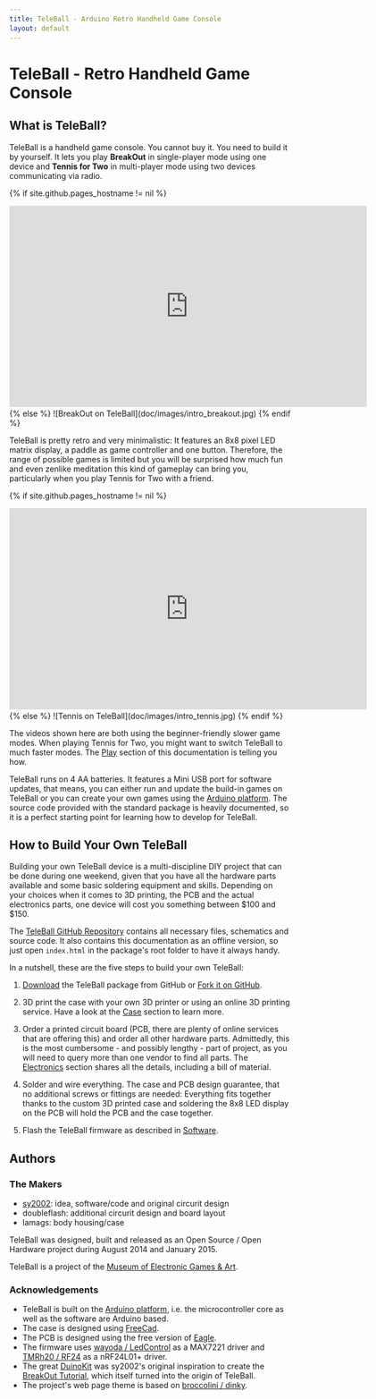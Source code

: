 ```yaml
---
title: TeleBall - Arduino Retro Handheld Game Console
layout: default
---
```


TeleBall - Retro Handheld Game Console
======================================

What is TeleBall?
-----------------

TeleBall is a handheld game console. You cannot buy it. You need to build it
by yourself. It lets you play **BreakOut** in single-player mode using one
device and **Tennis for Two** in multi-player mode using two devices
communicating via radio.

{% if site.github.pages_hostname != nil %}
<iframe width="640" height="360" src="http://www.youtube.com/embed/JpwP330C6q0" frameborder="0" allowfullscreen></iframe>
{% else %}
![BreakOut on TeleBall](doc/images/intro_breakout.jpg)
{% endif %}

TeleBall is pretty retro and very minimalistic: It features an
8x8 pixel LED matrix display, a paddle as game controller and one button.
Therefore, the range of possible games is limited but you will be surprised
how much fun and even zenlike meditation this kind of gameplay can bring you,
particularly when you play Tennis for Two with a friend.

{% if site.github.pages_hostname != nil %}
<iframe width="640" height="360" src="http://www.youtube.com/embed/hnW40l3Gluc" frameborder="0" allowfullscreen></iframe>
{% else %}
![Tennis on TeleBall](doc/images/intro_tennis.jpg)
{% endif %}

The videos shown here are both using the beginner-friendly slower game modes.
When playing Tennis for Two, you might want to switch TeleBall to much
faster modes. The [Play](doc/play.html) section of this documentation is telling you how.

TeleBall runs on 4 AA batteries. It features a Mini USB port for software updates,
that means, you can either run and update the build-in games on TeleBall or you can
create your own games using the [Arduino platform](http://www.arduino.cc). The source
code provided with the standard package is heavily documented, so it is a perfect
starting point for learning how to develop for TeleBall.

How to Build Your Own TeleBall
------------------------------

Building your own TeleBall device is a multi-discipline DIY project that can be
done during one weekend, given that you have all the hardware parts available
and some basic soldering equipment and skills. Depending on your choices when
it comes to 3D printing, the PCB and the actual electronics parts, one device
will cost you something between $100 and $150.

The [TeleBall GitHub Repository](https://github.com/sy2002/TeleBall) contains
all necessary files, schematics and source code. It also contains this documentation
as an offline version, so just open `index.html` in the package's root folder
to have it always handy.

In a nutshell, these are the five steps to build your own TeleBall:

1. [Download](https://github.com/sy2002/TeleBall/zipball/master)
   the TeleBall package from GitHub or
   [Fork it on GitHub](https://github.com/sy2002/TeleBall/fork).
   
2. 3D print the case with your own 3D printer or using an online 3D printing service.
   Have a look at the [Case](doc/case.html) section to learn more.

3. Order a printed circuit board (PCB, there are plenty of online services that
   are offering this) and order all other hardware parts. Admittedly, this is the
   most cumbersome - and possibly lengthy - part of project, as you will need
   to query more than one vendor to find all parts. The [Electronics](doc/electronics.html)
   section shares all the details, including a bill of material.

4. Solder and wire everything. The case and PCB design guarantee, that no additional
   screws or fittings are needed: Everything fits together thanks to the custom
   3D printed case and soldering the 8x8 LED display on the PCB will hold
   the PCB and the case together.

5. Flash the TeleBall firmware as described in [Software](doc/software.html).

Authors
-------

### The Makers

* [sy2002](http://www.sy2002.de): idea, software/code and original circurit design
* doubleflash: additional circurit design and board layout
* lamags: body housing/case

TeleBall was designed, built and released as an Open Source / Open Hardware project
during August 2014 and January 2015.

TeleBall is a project of the [Museum of Electronic Games & Art](http://www.m-e-g-a.org).

### Acknowledgements

* TeleBall is built on the [Arduino platform](http://www.arduino.cc), i.e. the
  microcontroller core as well as the software are Arduino based.
* The case is designed using [FreeCad](http://www.freecadweb.org).
* The PCB is designed using the free version of [Eagle](http://www.cadsoftusa.com/).
* The firmware uses [wayoda / LedControl](https://github.com/wayoda/LedControl) as a
  MAX7221 driver and [TMRh20 / RF24](http://tmrh20.github.io/RF24/) as a nRF24L01+ driver.
* The great [DuinoKit](http://www.duinokit.com) was sy2002's original inspiration to
  create the [BreakOut Tutorial](http://duinokit.com/ShowAndTell/viewtopic.php?f=4&t=14),
  which itself turned into the origin of TeleBall.
* The project's web page theme is based on [broccolini / dinky](https://github.com/broccolini/dinky).